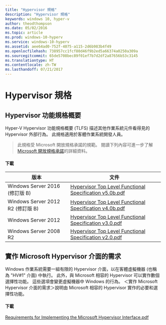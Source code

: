 ```yaml
---
title: "Hypervisor 規格"
description: "Hypervisor 規格"
keywords: windows 10, hyper-v
author: theodthompson
ms.date: 05/02/2016
ms.topic: article
ms.prod: windows-10-hyperv
ms.service: windows-10-hyperv
ms.assetid: aee64ad0-752f-4075-a115-2d6b983b4f49
ms.openlocfilehash: 738957cc1fcf80d46f9b2ed5a66374a0250a309a
ms.sourcegitcommit: 65de5708bec89f01ef7b7d2df2a87656b53c3145
ms.translationtype: HT
ms.contentlocale: zh-TW
ms.lasthandoff: 07/21/2017
---
```

# Hypervisor 規格

## Hypervisor 功能規格概要

Hyper-V Hypervisor 功能規格概要 (TLFS) 描述其他作業系統元件看得見的 Hypervisor 外部行為。 此規格適用於客體作業系統開發人員。
  
> 此規格受 Microsoft 開放規格承諾的規範。  閱讀下列內容可進一步了解 [Microsoft 開放規格承諾](https://msdn.microsoft.com/en-us/openspecifications)的詳細資料。  

#### 下載
版本 | 文件
--- | ---
Windows Server 2016 (修訂版 B) | [Hypervisor Top Level Functional Specification v5.0b.pdf](https://github.com/Microsoft/Virtualization-Documentation/raw/master/tlfs/Hypervisor%20Top%20Level%20Functional%20Specification%20v5.0b.pdf)
Windows Server 2012 R2 (修訂版 B) | [Hypervisor Top Level Functional Specification v4.0b.pdf](https://github.com/Microsoft/Virtualization-Documentation/raw/master/tlfs/Hypervisor%20Top%20Level%20Functional%20Specification%20v4.0b.pdf)
Windows Server 2012 | [Hypervisor Top Level Functional Specification v3.0.pdf](https://github.com/Microsoft/Virtualization-Documentation/raw/master/tlfs/Hypervisor%20Top%20Level%20Functional%20Specification%20v3.0.pdf)
Windows Server 2008 R2 | [Hypervisor Top Level Functional Specification v2.0.pdf](https://github.com/Microsoft/Virtualization-Documentation/raw/master/tlfs/Hypervisor%20Top%20Level%20Functional%20Specification%20v2.0.pdf)

## 實作 Microsoft Hypervisor 介面的需求

Windows 作業系統需要一組有限的 Hypervisor 介面，以在客體虛擬機器 (也稱為 "HV#1" 介面) 中執行。 此外，與 Microsoft 相容的 Hypervisor 可以實作數個選擇性功能。 這些選項會變更虛擬機器中 Windows 的行為。 ＜實作 Microsoft Hypervisor 介面的需求＞說明由 Microsoft 相容的 Hypervisor 實作的必要和選擇性功能。

#### 下載

[Requirements for Implementing the Microsoft Hypervisor Interface.pdf](https://github.com/Microsoft/Virtualization-Documentation/raw/master/tlfs/Requirements%20for%20Implementing%20the%20Microsoft%20Hypervisor%20Interface.pdf)